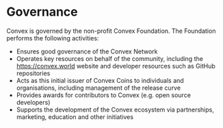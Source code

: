
# Governance

Convex is governed by the non-profit Convex Foundation. The Foundation performs the following activities:

- Ensures good governance of the Convex Network
- Operates key resources on behalf of the community, including the https://convex.world website and developer resources such as GitHub repositories
- Acts as this initial issuer of Convex Coins to individuals and organisations, including management of the release curve
- Provides awards for contributors to Convex (e.g. open source developers)
- Supports the development of the Convex ecosystem via partnerships, marketing, education and other initiatives
